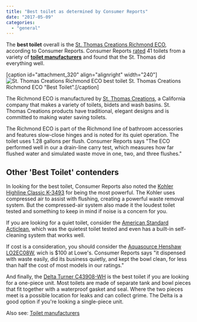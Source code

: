 ```yaml
---
title: "Best toilet as determined by Consumer Reports"
date: "2017-05-09"
categories: 
  - "general"
---
```


The **best toilet** overall is the [St. Thomas Creations Richmond ECO](http://www.stcbath.com/cproduct.php?productID=63), according to Consumer Reports. Consumer Reports [rated](http://www.consumerreports.org/toilets/find-the-best-toilet-for-your-bathroom/) 41 toilets from a variety of **[toilet manufacturers](http://fixatoilet.com/toilet-manufacturers/)** and found that the St. Thomas did everything well.

\[caption id="attachment\_320" align="alignright" width="240"\]![St. Thomas Creations Richmond ECO best toilet](images/61250286123821B_1458671543-240x300.jpg) St. Thomas Creations Richmond ECO "Best Toilet".\[/caption\]

The Richmond ECO is manufactured by [St. Thomas Creations](http://www.stcbath.com/), a California company that makes a variety of toilets, bidets and wash basins. St. Thomas Creations products have traditional, elegant designs and is committed to making water saving toilets.

The Richmond ECO is part of the Richmond line of bathroom accessories and features slow-close hinges and is noted for its quiet operation. The toilet uses 1.28 gallons per flush. Consumer Reports says "The ECO performed well in our a drain-line carry test, which measures how far flushed water and simulated waste move in one, two, and three flushes."

## Other 'Best Toilet' contenders

In looking for the best toilet, Consumer Reports also noted the [Kohler Highline Classic K-3493](http://www.us.kohler.com/us/Highline-Classic-Comfort-Height-two-piece-elongated-1.6-gpf-toilet-with-Pressure-Lite-flush-technology-and-left-hand-trip-lever/productDetail/toilets/423903.htm) for being the most powerful. The Kohler uses compressed air to assist with flushing, creating a powerful waste removal system. But the compressed-air system also made it the loudest toilet tested and something to keep in mind if noise is a concern for you.

If you are looking for a quiet toilet, consider the [American Standard Acticlean](https://www.americanstandard-us.com/acticlean.html), which was the quietest toilet tested and even has a built-in self-cleaning system that works well.

If cost is a consideration, you should consider the [Aquasource Henshaw LO2EC08W](https://www.lowes.com/pd/AquaSource-Henshaw-1-28-GPF-4-85-LPF-White-WaterSense-Elongated-Chair-Height-2-Piece-Toilet/1000120951), wich is $100 at Lowe's. Consumer Reports says "it dispensed with waste easily, did its business quietly, and kept the bowl clean, for less than half the cost of most models in our ratings."

And finally, the [Delta Turner C43908-WH](https://www.deltafaucet.com/bathroom/product/c43908-wh) is the best toilet if you are looking for a one-piece unit. Most toilets are made of separate tank and bowl pieces that fit together with a waterproof gasket and seal. Where the two pieces meet is a possible location for leaks and can collect grime. The Delta is a good option if you're looking a single-piece unit.

Also see: [Toilet manufacturers](http://fixatoilet.com/toilet-manufacturers/)
